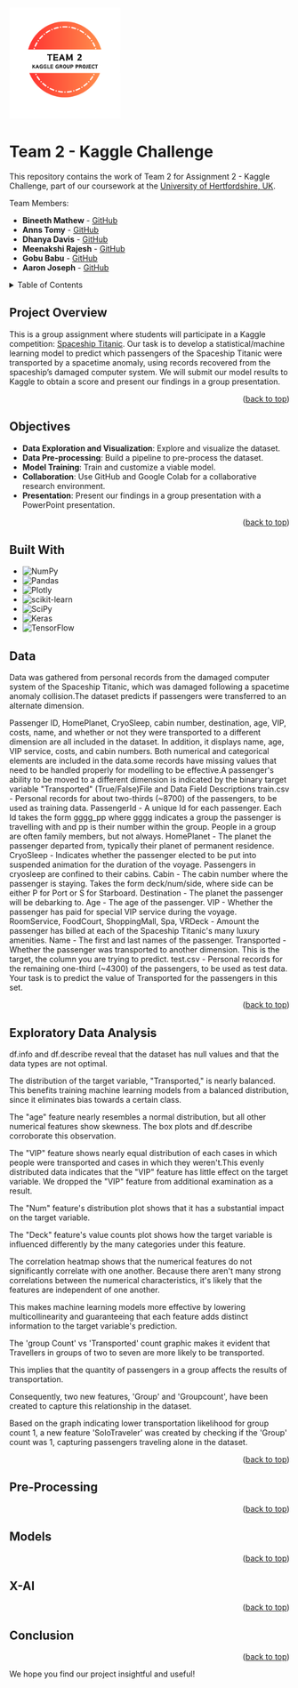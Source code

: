 <a id="readme-top"></a>

<!-- TEAM LOGO -->
<br />
<div align="left">
  <a href="https://github.com/othneildrew/Best-README-Template">
    <img src="TEAM 2.png" alt="Logo" width="200" height="200">
  </a>
</div>

# Team 2 - Kaggle Challenge

This repository contains the work of Team 2 for Assignment 2 - Kaggle Challenge, part of our coursework at the [University of Hertfordshire, UK](https://www.herts.ac.uk/).

Team Members:

- **Bineeth Mathew** - [GitHub](https://github.com/Bineethmathew)
- **Anns Tomy** - [GitHub](https://github.com/AnnsTomy)
- **Dhanya Davis** - [GitHub](https://github.com/dhanyadavis1999)
- **Meenakshi Rajesh** - [GitHub](https://github.com/Meenakshi-Rajesh)
- **Gobu Babu** - [GitHub](https://github.com/gobucbabu)
- **Aaron Joseph** - [GitHub](https://github.com/aaronmj7)

<!-- [Contributions](https://github.com/7PAM2015-0509-2023-Group-G/Kaggle-challenge-team-2/graphs/contributors) -->



<!-- TABLE OF CONTENTS -->
<details>
  <summary>Table of Contents</summary>
  <ol>
    <li>
      <a href="#project-overview">Project Overview</a>
    </li>
    <li>
      <a href="#objectives">Objectives</a>
    </li>
    <li>
      <a href="#data">Data</a>
    </li>
    <li>
      <a href="#exploratory-data-analysis">Exploratory Data Analysis</a>
    </li>
    <li>
      <a href="#pre-processing">Pre-Processing</a>
    </li>
    <li>
      <a href="#models">Models</a>
    </li>
    <li>
      <a href="#x-ai">X-AI</a>
    </li>
    <li>
      <a href="#conclusion">Conclusion</a>
    </li>
  </ol>
</details>



## Project Overview

This is a group assignment where students will participate in a Kaggle competition: [Spaceship Titanic](https://www.kaggle.com/competitions/spaceship-titanic). Our task is to develop a statistical/machine learning model to predict which passengers of the Spaceship Titanic were transported by a spacetime anomaly, using records recovered from the spaceship’s damaged computer system. We will submit our model results to Kaggle to obtain a score and present our findings in a group presentation.

<p align="right">(<a href="#readme-top">back to top</a>)</p>



## Objectives

- **Data Exploration and Visualization**: Explore and visualize the dataset.
- **Data Pre-processing**: Build a pipeline to pre-process the dataset.
- **Model Training**: Train and customize a viable model.
- **Collaboration**: Use GitHub and Google Colab for a collaborative research environment.
- **Presentation**: Present our findings in a group presentation with a PowerPoint presentation.

<p align="right">(<a href="#readme-top">back to top</a>)</p>



## Built With
* ![NumPy](https://img.shields.io/badge/numpy-%23013243.svg?style=for-the-badge&logo=numpy&logoColor=white)
* ![Pandas](https://img.shields.io/badge/pandas-%23150458.svg?style=for-the-badge&logo=pandas&logoColor=white)
* ![Plotly](https://img.shields.io/badge/Plotly-%233F4F75.svg?style=for-the-badge&logo=plotly&logoColor=white)
* ![scikit-learn](https://img.shields.io/badge/scikit--learn-%23F7931E.svg?style=for-the-badge&logo=scikit-learn&logoColor=white)
* ![SciPy](https://img.shields.io/badge/SciPy-%230C55A5.svg?style=for-the-badge&logo=scipy&logoColor=%white)
* ![Keras](https://img.shields.io/badge/Keras-%23D00000.svg?style=for-the-badge&logo=Keras&logoColor=white)
* ![TensorFlow](https://img.shields.io/badge/TensorFlow-%23FF6F00.svg?style=for-the-badge&logo=TensorFlow&logoColor=white)



## Data
<!-- content -->Data was gathered from personal records from the damaged computer system of the Spaceship Titanic, which was damaged following a spacetime anomaly collision.​The dataset predicts if passengers were transferred to an alternate dimension.​
Passenger ID, HomePlanet, CryoSleep, cabin number, destination, age, VIP, costs, name, and whether or not they were transported to a different dimension are all included in the dataset. In addition, it displays name, age, VIP service, costs, and cabin numbers.​
Both numerical and categorical elements are included in the data​.some records have missing values that need to be handled properly for modelling to be effective.​A passenger's ability to be moved to a different dimension is indicated by the binary target variable "Transported" (True/False)File and Data Field Descriptions
train.csv - Personal records for about two-thirds (~8700) of the passengers, to be used as training data.
PassengerId - A unique Id for each passenger. Each Id takes the form gggg_pp where gggg indicates a group the passenger is travelling with and pp is their number within the group. People in a group are often family members, but not always.
HomePlanet - The planet the passenger departed from, typically their planet of permanent residence.
CryoSleep - Indicates whether the passenger elected to be put into suspended animation for the duration of the voyage. Passengers in cryosleep are confined to their cabins.
Cabin - The cabin number where the passenger is staying. Takes the form deck/num/side, where side can be either P for Port or S for Starboard.
Destination - The planet the passenger will be debarking to.
Age - The age of the passenger.
VIP - Whether the passenger has paid for special VIP service during the voyage.
RoomService, FoodCourt, ShoppingMall, Spa, VRDeck - Amount the passenger has billed at each of the Spaceship Titanic's many luxury amenities.
Name - The first and last names of the passenger.
Transported - Whether the passenger was transported to another dimension. This is the target, the column you are trying to predict.
test.csv - Personal records for the remaining one-third (~4300) of the passengers, to be used as test data. Your task is to predict the value of Transported for the passengers in this set.

<p align="right">(<a href="#readme-top">back to top</a>)</p>



## Exploratory Data Analysis
<!-- content -->
df.info and df.describe reveal that the dataset has null values and that the data types are not optimal.​

The distribution of the target variable, "Transported," is nearly balanced. This benefits training machine learning models from a balanced distribution, since it eliminates bias towards a certain class.​

The "age" feature nearly resembles a normal distribution, but all other numerical features show skewness. The box plots and df.describe corroborate this observation.

The "VIP" feature shows nearly equal distribution of each cases in which people were transported and cases in which they weren't.​This evenly distributed data indicates that the "VIP" feature has little effect on the target variable. We dropped the "VIP" feature from additional examination as a result.​

The "Num" feature's distribution plot shows that it has a substantial impact on the target variable.​

The "Deck" feature's value counts plot shows how the target variable is influenced differently by the many categories under this feature.​

The correlation heatmap shows that the numerical features do not significantly correlate with one another. Because there aren't many strong correlations between the numerical characteristics, it's likely that the features are independent of one another. ​

This makes machine learning models more effective by lowering multicollinearity and guaranteeing that each feature adds distinct information to the target variable's prediction.​

The 'group Count' vs 'Transported' count graphic makes it evident that Travellers in groups of two to seven are more likely to be transported.​

This implies that the quantity of passengers in a group affects the results of transportation. ​

Consequently, two new features, 'Group' and 'Groupcount', have been created to capture this relationship in the dataset.​

Based on the graph indicating lower transportation likelihood for group count 1, a new feature 'SoloTraveler' was created by checking if the 'Group' count was 1, capturing passengers traveling alone in the dataset.​
<p align="right">(<a href="#readme-top">back to top</a>)</p>



## Pre-Processing
<!-- content -->

<p align="right">(<a href="#readme-top">back to top</a>)</p>



## Models
<!-- content -->

<p align="right">(<a href="#readme-top">back to top</a>)</p>



## X-AI
<!-- content -->

<p align="right">(<a href="#readme-top">back to top</a>)</p>



## Conclusion
<!-- content -->

<p align="right">(<a href="#readme-top">back to top</a>)</p>



We hope you find our project insightful and useful!
